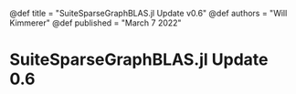 @def title = "SuiteSparseGraphBLAS.jl Update v0.6"
@def authors = "Will Kimmerer"
@def published = "March 7 2022"

# SuiteSparseGraphBLAS.jl Update 0.6

